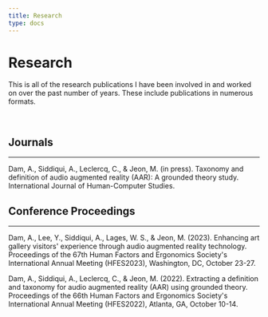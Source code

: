 ```yaml
---
title: Research
type: docs
---
```


# Research

This is all of the research publications I have been involved in and worked on over the past
number of years. These include publications in numerous formats.

&nbsp;  

## Journals 
___
Dam, A., Siddiqui, A., Leclercq, C., & Jeon, M. (in press). Taxonomy and definition of audio augmented reality (AAR): A grounded theory study. International Journal of Human-Computer Studies.  

## Conference Proceedings
___
Dam, A., Lee, Y., Siddiqui, A., Lages, W. S., & Jeon, M. (2023). Enhancing art gallery visitors' experience through audio augmented reality technology. Proceedings of the 67th Human Factors and Ergonomics Society's International Annual Meeting (HFES2023), Washington, DC, October 23-27.  

Dam, A., Siddiqui, A., Leclercq, C., & Jeon, M. (2022). Extracting a definition and taxonomy for audio augmented reality (AAR) using grounded theory. Proceedings of the 66th Human Factors and Ergonomics Society's International Annual Meeting (HFES2022), Atlanta, GA, October 10-14.